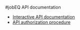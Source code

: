 #jobEQ API documentation

* [Interactive API documentation](http://jobeq.info/api/)
* [API authorization procedure](authentication.md)


